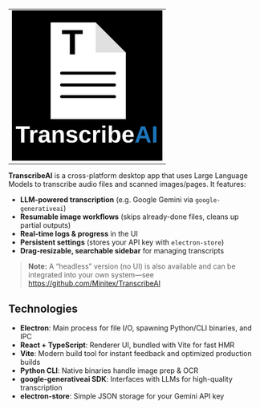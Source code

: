 <table align="center">
  <tr>
    <td>
      <img src="./desktopIcon.svg" alt="TranscribeAI Logo" width="300">
    </td>
  </tr>
</table>

**TranscribeAI** is a cross-platform desktop app that uses Large Language Models to transcribe audio files and scanned images/pages. It features:

- **LLM-powered transcription** (e.g. Google Gemini via `google-generativeai`)
- **Resumable image workflows** (skips already-done files, cleans up partial outputs)
- **Real-time logs & progress** in the UI
- **Persistent settings** (stores your API key with `electron-store`)
- **Drag-resizable, searchable sidebar** for managing transcripts

> **Note:** A “headless” version (no UI) is also available and can be integrated into your own system—see  
> https://github.com/Minitex/TranscribeAI  

## Technologies

- **Electron**: Main process for file I/O, spawning Python/CLI binaries, and IPC  
- **React + TypeScript**: Renderer UI, bundled with Vite for fast HMR  
- **Vite**: Modern build tool for instant feedback and optimized production builds  
- **Python CLI**: Native binaries handle image prep & OCR  
- **google-generativeai SDK**: Interfaces with LLMs for high-quality transcription  
- **electron-store**: Simple JSON storage for your Gemini API key